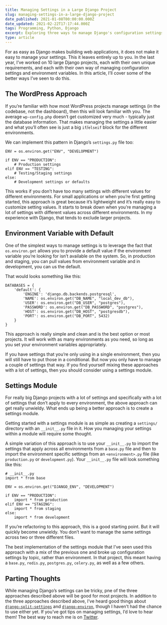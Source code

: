 ```yaml
---
title: Managing Settings in a Large Django Project
slug: managing-settings-in-a-large-django-project
date_published: 2021-01-08T00:00:00.000Z
date_updated: 2021-02-22T17:17:44.000Z
tags: Programming, Python, Django
excerpt: Exploring three ways to manage Django's configuration settings when the your project gets large and complex.
type: article
---
```


For as easy as Django makes building web applications, it does not make it easy to manage your settings. This it leaves entirely up to you. In the last year, I’ve worked on 10 large Django projects, each with their own unique requirements, and each with their own way of managing configuration settings and environment variables. In this article, I’ll cover some of the better ways I’ve seen to do this.

## The WordPress Approach

If you’re familiar with how most WordPress projects manage settings (in the codebase, not the dashboard), then this will look familiar with you. The average `wp-config.php` doesn’t get customized very much - typically just the database information. That makes managing the settings a little easier and what you’ll often see is just a big `if`/`elseif` block for the different environments.

We can implement this pattern in Django’s `settings.py` file too:

    ENV = os.environ.get("ENV", "DEVELOPMENT")
    
    if ENV == "PRODUCTION":
    	# Production settings
    elif ENV == "TESTING":
    	# Testing/Staging settings
    else:
    	# Development settings or defaults

This works if you don’t have too many settings with different values for different environments. For small applications or when you’re first getting started, this approach is great because it’s lightweight and it’s really easy to customize setting values. It starts to break down when you’re managing a lot of settings with different values across different environments. In my experience with Django, that tends to exclude larger projects.

## Environment Variable with Default

One of the simplest ways to manage settings is to leverage the fact that `os.environ.get` allows you to provide a default value if the environment variable you’re looking for isn’t available on the system. So, in production and staging, you can pull values from environment variable and in development, you can us the default.

That would looks something like this:

    DATABASES = {
        'default': {
            'ENGINE': 'django.db.backends.postgresql',
            'NAME': os.environ.get("DB_NAME", "local_dev_db"),
            'USER': os.environ.get("DB_USER", "postgres"),
            'PASSWORD': os.environ.get("DB_PASSWORD", "postgres"),
            'HOST': os.environ.get("DB_HOST", "postgresdb"),
            'PORT': os.environ.get("DB_PORT", 5432)
        }
    }

This approach is really simple and clean and is the best option or most projects. It will work with as many environments as you need, so long as you set your environment variables appropriately.

If you have settings that you’re only using in a single environment, then you will still have to put those in a conditional. But now you only have to manage a couple of settings that way. If you find yourself mixing these approaches with a lot of settings, then you should consider using a settings module.

## Settings Module

For really big Django projects with a lot of settings and specifically with a lot of settings that don’t apply to every environment, the above approach can get really unwieldy. What ends up being a better approach is to create a settings module.

Getting started with a settings module is as simple as creating a `settings/` directory with an `__init__.py` file in it. How you managing your settings within a module will require some thought.

A simple variation of this approach is to use your `__init__.py` to import the settings that apply across all environments from a `base.py` file and then to import the environment specific settings from an `<environment>.py` file (like `production.py` or `development.py`). Your `__init__.py` file will look something like this:

    # __init__.py
    import * from base
    
    ENV = os.environ.get("DJANGO_ENV", "DEVELOPMENT")
    
    if ENV == "PRODUCTION":
    	import * from production
    elif ENV == "STAGING":
    	import * from staging
    else:
    	import * from development

If you’re refactoring to this approach, this is a good starting point. But it will quickly become unwieldy. You don’t want to manage the same settings across two or three different files.

The best implementation of the settings module that I’ve seen used this approach with a mix of the previous one and broke up configuration settings by topic, rather than environment. In that project, this meant having a `base.py`, `redis.py`, `postgres.py`, `celery.py`, as well as a few others.

## Parting Thoughts

While managing Django’s settings can be tricky, pne of the three approaches described above will be good for most projects. In addition to the three approaches described above, I’ve heard good things about [`django-split-settings`](https://github.com/sobolevn/django-split-settings) and [`django-environ`](https://django-environ.readthedocs.io/en/latest/), though I haven’t had the chance to use either yet. If you’ve got tips on managing settings, I’d love to hear them! The best way to reach me is on [Twitter](https://twitter.com/ZFleischmann).
